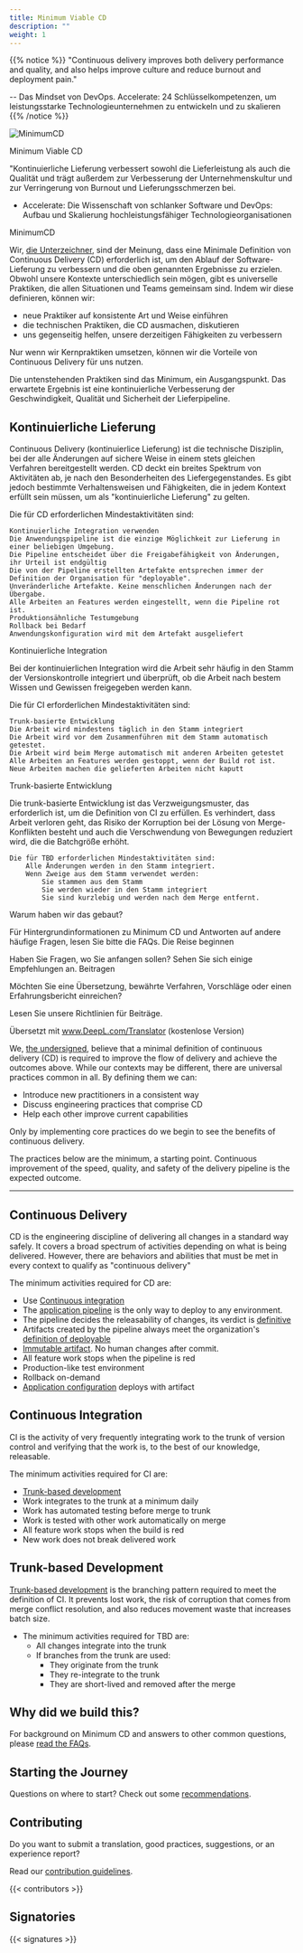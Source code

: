 ```yaml
---
title: Minimum Viable CD
description: ""
weight: 1
---
```


{{% notice %}}
"Continuous delivery improves both delivery performance and quality, and also helps improve culture and reduce burnout and deployment pain."

-- Das Mindset von DevOps. Accelerate: 24 Schlüsselkompetenzen, um leistungsstarke Technologieunternehmen zu entwickeln und zu skalieren
{{% /notice %}}

![MinimumCD](/images/minimumCD-logo-hex.png?height=150px)

Minimum Viable CD

"Kontinuierliche Lieferung verbessert sowohl die Lieferleistung als auch die Qualität und trägt außerdem zur Verbesserung der Unternehmenskultur und zur Verringerung von Burnout und Lieferungsschmerzen bei.

- Accelerate: Die Wissenschaft von schlanker Software und DevOps: Aufbau und Skalierung hochleistungsfähiger Technologieorganisationen

MinimumCD

Wir, [die Unterzeichner](#signatories), sind der Meinung, dass eine Minimale Definition von Continuous Delivery (CD) erforderlich ist, um den Ablauf der Software-Lieferung zu verbessern und die oben genannten Ergebnisse zu erzielen. Obwohl unsere Kontexte unterschiedlich sein mögen, gibt es universelle Praktiken, die allen Situationen und Teams gemeinsam sind. Indem wir diese definieren, können wir:

- neue Praktiker auf konsistente Art und Weise einführen
- die technischen Praktiken, die CD ausmachen, diskutieren
- uns gegenseitig helfen, unsere derzeitigen Fähigkeiten zu verbessern

Nur wenn wir Kernpraktiken umsetzen, können wir die Vorteile von Continuous Delivery für uns nutzen.

Die untenstehenden Praktiken sind das Minimum, ein Ausgangspunkt. Das erwartete Ergebnis ist eine kontinuierliche Verbesserung der Geschwindigkeit, Qualität und Sicherheit der Lieferpipeline.

## Kontinuierliche Lieferung

Continuous Delivery (kontinuierlice Lieferung) ist die technische Disziplin, bei der alle Änderungen auf sichere Weise in einem stets gleichen Verfahren bereitgestellt werden. CD deckt ein breites Spektrum von Aktivitäten ab, je nach den Besonderheiten des Liefergegenstandes. Es gibt jedoch bestimmte Verhaltensweisen und Fähigkeiten, die in jedem Kontext erfüllt sein müssen, um als "kontinuierliche Lieferung" zu gelten.

Die für CD erforderlichen Mindestaktivitäten sind:

    Kontinuierliche Integration verwenden
    Die Anwendungspipeline ist die einzige Möglichkeit zur Lieferung in einer beliebigen Umgebung.
    Die Pipeline entscheidet über die Freigabefähigkeit von Änderungen, ihr Urteil ist endgültig
    Die von der Pipeline erstellten Artefakte entsprechen immer der Definition der Organisation für "deployable".
    Unveränderliche Artefakte. Keine menschlichen Änderungen nach der Übergabe.
    Alle Arbeiten an Features werden eingestellt, wenn die Pipeline rot ist.
    Produktionsähnliche Testumgebung
    Rollback bei Bedarf
    Anwendungskonfiguration wird mit dem Artefakt ausgeliefert

Kontinuierliche Integration

Bei der kontinuierlichen Integration wird die Arbeit sehr häufig in den Stamm der Versionskontrolle integriert und überprüft, ob die Arbeit nach bestem Wissen und Gewissen freigegeben werden kann.

Die für CI erforderlichen Mindestaktivitäten sind:

    Trunk-basierte Entwicklung
    Die Arbeit wird mindestens täglich in den Stamm integriert
    Die Arbeit wird vor dem Zusammenführen mit dem Stamm automatisch getestet.
    Die Arbeit wird beim Merge automatisch mit anderen Arbeiten getestet
    Alle Arbeiten an Features werden gestoppt, wenn der Build rot ist.
    Neue Arbeiten machen die gelieferten Arbeiten nicht kaputt

Trunk-basierte Entwicklung

Die trunk-basierte Entwicklung ist das Verzweigungsmuster, das erforderlich ist, um die Definition von CI zu erfüllen. Es verhindert, dass Arbeit verloren geht, das Risiko der Korruption bei der Lösung von Merge-Konflikten besteht und auch die Verschwendung von Bewegungen reduziert wird, die die Batchgröße erhöht.

    Die für TBD erforderlichen Mindestaktivitäten sind:
        Alle Änderungen werden in den Stamm integriert.
        Wenn Zweige aus dem Stamm verwendet werden:
            Sie stammen aus dem Stamm
            Sie werden wieder in den Stamm integriert
            Sie sind kurzlebig und werden nach dem Merge entfernt.

Warum haben wir das gebaut?

Für Hintergrundinformationen zu Minimum CD und Antworten auf andere häufige Fragen, lesen Sie bitte die FAQs.
Die Reise beginnen

Haben Sie Fragen, wo Sie anfangen sollen? Sehen Sie sich einige Empfehlungen an.
Beitragen

Möchten Sie eine Übersetzung, bewährte Verfahren, Vorschläge oder einen Erfahrungsbericht einreichen?

Lesen Sie unsere Richtlinien für Beiträge.

Übersetzt mit www.DeepL.com/Translator (kostenlose Version)

We, [the undersigned](#signatories), believe that a minimal definition of continuous delivery (CD) is required to improve the flow of delivery and achieve the outcomes above. While our contexts may be different, there are universal practices common in all. By defining them we can:

- Introduce new practitioners in a consistent way
- Discuss engineering practices that comprise CD
- Help each other improve current capabilities

Only by implementing core practices do we begin to see the benefits of continuous delivery.

The practices below are the minimum, a starting point. Continuous improvement of the speed, quality, and safety of the delivery pipeline is the expected outcome.

---

## Continuous Delivery

CD is the engineering discipline of delivering all changes in a standard way safely. It covers a broad spectrum of activities depending on what is being delivered. However, there are behaviors and abilities that must be met in every context to qualify as "continuous delivery"

The minimum activities required for CD are:

- Use [Continuous integration](#continuous-integration)
- The [application
  pipeline](https://www.informit.com/articles/article.aspx?p=1621865&seqNum=2#:~:text=%EE%94%80Buy-,What%20Is%20a%20Deployment%20Pipeline%3F,-At%20an%20abstract)
  is the only way to deploy to any environment.
- The pipeline decides the releasability of changes, its verdict is [definitive](../faq/#why-should-the-pipeline-be-definitive-for-deploy)
- Artifacts created by the pipeline always meet the organization's [definition of deployable](../faq/#what-do-we-mean-by-definition-of-deployable)
- [Immutable artifact](./immutable). No human changes after commit.
- All feature work stops when the pipeline is red
- Production-like test environment
- Rollback on-demand
- [Application configuration](../faq/#what-is-application-configuration) deploys with artifact

## Continuous Integration

CI is the activity of very frequently integrating work to the trunk of version control and verifying that the work is, to the best of our knowledge, releasable.

The minimum activities required for CI are:

- [Trunk-based development](#trunk-based-development)
- Work integrates to the trunk at a minimum daily
- Work has automated testing before merge to trunk
- Work is tested with other work automatically on merge
- All feature work stops when the build is red
- New work does not break delivered work

## Trunk-based Development

[Trunk-based development](./tbd) is the branching pattern required to meet the definition
of CI. It prevents lost work, the risk of corruption that comes from merge conflict resolution, and also reduces movement
waste that increases batch size.

- The minimum activities required for TBD are:
  - All changes integrate into the trunk
  - If branches from the trunk are used:
    - They originate from the trunk
    - They re-integrate to the trunk
    - They are short-lived and removed after the merge

## Why did we build this?

For background on Minimum CD and answers to other common questions, please [read the FAQs](../faq).

## Starting the Journey

Questions on where to start? Check out some [recommendations](../journey).

## Contributing

Do you want to submit a translation, good practices, suggestions, or an experience report?

Read our [contribution guidelines](https://github.com/Minimum-CD/cd-manifesto/blob/master/CONTRIBUTING.md).

{{< contributors >}}

## Signatories

{{< signatures >}}
